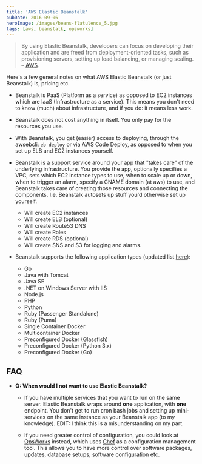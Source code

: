 ```yaml
---
title: 'AWS Elastic Beanstalk'
pubDate: 2016-09-06
heroImage: /images/beans-flatulence_5.jpg
tags: [aws, beanstalk, opsworks]
---
```


> By using Elastic Beanstalk, developers can focus on developing their application and are freed from deployment-oriented tasks, such as provisioning servers, setting up load balancing, or managing scaling. – [AWS](https://aws.amazon.com/elasticbeanstalk/faqs/).

Here's a few general notes on what AWS Elastic Beanstalk (or just Beanstalk) is, pricing etc.

- Beanstalk is PaaS (Platform as a service) as opposed to EC2 instances which are IaaS (Infrastructure as a service). This means you don't need to know (much) about infrastructure, and if you do: it means less work.

- Beanstalk does not cost anything in itself. You only pay for the resources you use.

- With Beanstalk, you get (easier) access to deploying, through the awsebcli: `eb deploy` or via AWS Code Deploy, as opposed to when you set up ELB and EC2 instances yourself.

- Beanstalk is a support service around your app that "takes care" of the underlying infrastructure. You provide the app, optionally specifies a VPC, sets which EC2 instance types to use, when to scale up or down, when to trigger an alarm, specify a CNAME domain (at aws) to use, and Beanstalk takes care of creating those resources and connecting the components. I.e. Beanstalk autosets up stuff you'd otherwise set up yourself.
  - Will create EC2 instances
  - Will create ELB (optional)
  - Will create Route53 DNS
  - Will create Roles
  - Will create RDS (optional)
  - Will create SNS and S3 for logging and alarms.
- Beanstalk supports the following application types (updated list [here](https://docs.aws.amazon.com/elasticbeanstalk/latest/dg/concepts.platforms.html)):
  - Go
  - Java with Tomcat
  - Java SE
  - .NET on Windows Server with IIS
  - Node.js
  - PHP
  - Python
  - Ruby (Passenger Standalone)
  - Ruby (Puma)
  - Single Container Docker
  - Multicontainer Docker
  - Preconfigured Docker (Glassfish)
  - Preconfigured Docker (Python 3.x)
  - Preconfigured Docker (Go)

## FAQ

- **Q: When would I not want to use Elastic Beanstalk?**

  - If you have multiple services that you want to run on the same server. Elastic Beanstalk wraps around **one** application, with **one** endpoint. You don't get to run cron bash jobs and setting up mini-services on the same instance as your Beanstalk app (to my knowledge). EDIT: I think this is a misunderstanding on my part.

  - If you need greater control of configuration, you could look at [OpsWorks](https://aws.amazon.com/opsworks/) instead, which uses [Chef](https://www.chef.io/chef/) as a configuration management tool. This allows you to have more control over software packages, updates, database setups, software configuration etc.
